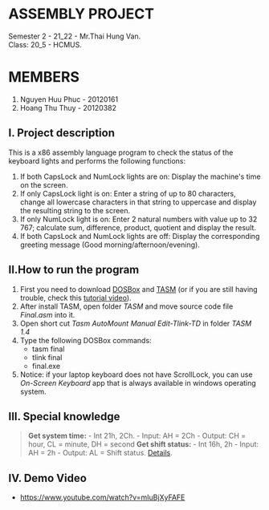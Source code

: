 # ASSEMBLY PROJECT
Semester 2 - 21_22 - Mr.Thai Hung Van.\
Class: 20_5 - HCMUS.
# MEMBERS
1. Nguyen Huu Phuc - 20120161
2. Hoang Thu Thuy  - 20120382
## I. Project description
This is a x86 assembly language program to check the status of the keyboard lights and performs the following functions:
1. If both CapsLock and NumLock lights are on: Display the machine's time on the screen.
2. If only CapsLock light is on: Enter a string of up to 80 characters, change all lowercase characters in that string to uppercase and display the resulting string to the screen.
3. If only NumLock light is on: Enter 2 natural numbers with value up to 32 767;  calculate sum, difference, product, quotient and display the result.
4. If both CapsLock and NumLock lights are off: Display the corresponding greeting message (Good morning/afternoon/evening).
## II.How to run the program
1. First you need to download [DOSBox](https://www.dosbox.com/download.php?main=1) and [TASM](https://www.pconlife.com/viewfileinfo/tasm-1-4-windows-7-windows-8-64-bit-techapple-net-exe/) (or if you are still having trouble, check this [tutorial video](https://www.youtube.com/watch?v=JH-OCVkj3EY)). 
2. After install TASM, open folder *TASM* and move source code file *Final.asm* into it.
3. Open short cut *Tasm AutoMount Manual Edit-Tlink-TD* in folder *TASM 1.4*
4. Type the following DOSBox commands:
    - tasm final
    - tlink final
    - final.exe
5. Notice: if your laptop keyboard does not have ScrollLock, you can use *On-Screen Keyboard* app that is always available in windows operating system.
## III. Special knowledge
> **Get system time:** 
    - Int 21h, 2Ch.
    - Input: AH = 2Ch
    - Output: CH = hour, CL = minute, DH = second
> **Get shift status:** 
    - Int 16h, 2h
    - Input: AH = 2h
    - Output: AL = Shift status. [Details](http://vitaly_filatov.tripod.com/ng/asm/asm_027.3.html).



## IV. Demo Video
- <https://www.youtube.com/watch?v=mIuBjXyFAFE>

